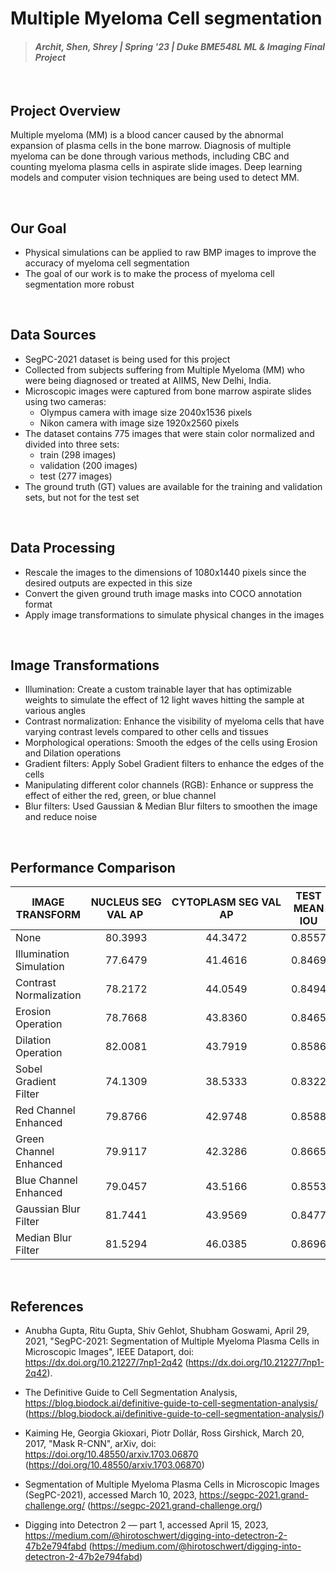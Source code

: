 # Multiple Myeloma Cell segmentation
> #### _Archit, Shen, Shrey | Spring '23 | Duke BME548L ML & Imaging Final Project_
&nbsp;

## Project Overview​
Multiple myeloma (MM) is a blood cancer caused by the abnormal expansion of plasma cells in the bone marrow​. Diagnosis of multiple myeloma can be done through various methods, including CBC and counting myeloma plasma cells in aspirate slide images​. Deep learning models and computer vision techniques are being used to detect MM​.  

&nbsp;  
## Our Goal​
- Physical simulations can be applied to raw BMP images to improve the accuracy of myeloma cell segmentation​
- The goal of our work is to make the process of myeloma cell segmentation more robust​  

&nbsp;  
## Data Sources
- SegPC-2021 dataset is being used for this project​
- Collected from subjects suffering from Multiple Myeloma (MM) who were being diagnosed or treated at AIIMS, New Delhi, India.​
- Microscopic images were captured from bone marrow aspirate slides using two cameras:​
    - Olympus camera with image size 2040x1536 pixels​
    - Nikon camera with image size 1920x2560 pixels​
- The dataset contains 775 images that were stain color normalized and divided into three sets:​
    - train (298 images)​
    - validation (200 images)​
    - test (277 images)​
- The ground truth (GT) values are available for the training and validation sets, but not for the test set​  

&nbsp;  
## Data Processing  
- Rescale the images to the dimensions of 1080x1440 pixels since the desired outputs are expected in this size​
- Convert the given ground truth image masks into COCO annotation format​
- Apply image transformations to simulate physical changes in the images​  

&nbsp;  
## Image Transformations
- Illumination​: Create a custom trainable layer that has optimizable weights to simulate the effect of 12 light waves hitting the sample at various angles​
- Contrast normalization​: Enhance the visibility of myeloma cells that have varying contrast levels compared to other cells and tissues
- Morphological operations​: Smooth the edges of the cells using Erosion and Dilation operations​
- Gradient filters​: Apply Sobel Gradient filters to enhance the edges of the cells​
- Manipulating different color channels (RGB)​: Enhance or suppress the effect of either the red, green, or blue channel​
- Blur filters​: Used Gaussian & Median Blur filters to smoothen the image and reduce noise​  

&nbsp;
## Performance Comparison
|IMAGE TRANSFORM|NUCLEUS SEG​ VAL AP ​|CYTOPLASM SEG VAL AP​|TEST​ MEAN IOU​| MODEL WEIGHTS |
|--|:--:|:--:|:--:|:--:|
|None​|80.3993​|44.3472​|0.8557​|[model](https://duke.box.com/s/qowxn0fubdeidfaiyz6vm7myejn6hfir)|
|Illumination Simulation​|77.6479​|41.4616​|0.8469​|[model](https://duke.box.com/s/7tdf2eu7341iqsuxhs7x3v3cylwhldki)|
|Contrast Normalization​|78.2172​|44.0549​|0.8494​|[model](https://duke.box.com/s/h3uznikeylmy68dkq21624qaexs5qz04)|
|Erosion Operation​|78.7668​|43.8360​|0.8465​|[model](https://duke.box.com/s/u5yfvuyimrgyx4ni5n7bpla6v4sg65gv)|
|Dilation Operation​|82.0081​|43.7919​|0.8586​|[model](https://duke.box.com/s/l4x9hnzo37nybgy4f1ogq32hirpbkzuv)|
|Sobel Gradient Filter​|74.1309​|38.5333​|0.8322​|[model](https://duke.box.com/s/tg9u0j4rk3tflxzs3d3je06of1dkinya)|
|Red Channel Enhanced​|79.8766​|42.9748​|0.8588​|[model](https://duke.box.com/s/mn6kej7p7xzdrespc8rqk9ziwck0ormi)|
|Green Channel Enhanced​|79.9117​|42.3286​|0.8665​|[model](https://duke.box.com/s/j991o4ak7jkxvab7rnfi778b92z5tqnq)|
|Blue Channel Enhanced​|79.0457​|43.5166​|0.8553​|[model](https://duke.box.com/s/a2uclp7nbcfb4u68nnnxui6gc2rvt44k)|
|Gaussian Blur Filter​|81.7441​|43.9569​|0.8477​|[model](https://duke.box.com/s/08alil2htadclz4dx2hxkh0zyi0osv34)|
|Median Blur Filter​|81.5294​|46.0385​|0.8696​|​[model](https://duke.box.com/s/0lj0oo8eqf86nrea10ps70jvjx9k47au)|


&nbsp; 
## References 
- Anubha Gupta, Ritu Gupta, Shiv Gehlot, Shubham Goswami, April 29, 2021, "SegPC-2021: Segmentation of Multiple Myeloma Plasma Cells in Microscopic Images", IEEE Dataport, doi: https://dx.doi.org/10.21227/7np1-2q42 (https://dx.doi.org/10.21227/7np1-2q42).​

- The Definitive Guide to Cell Segmentation Analysis, https://blog.biodock.ai/definitive-guide-to-cell-segmentation-analysis/ (https://blog.biodock.ai/definitive-guide-to-cell-segmentation-analysis/)​

- Kaiming He, Georgia Gkioxari, Piotr Dollár, Ross Girshick, March 20, 2017, "Mask R-CNN", arXiv, doi: https://doi.org/10.48550/arxiv.1703.06870 (https://doi.org/10.48550/arxiv.1703.06870)​

- Segmentation of Multiple Myeloma Plasma Cells in Microscopic Images (SegPC-2021), accessed March 10, 2023, https://segpc-2021.grand-challenge.org/ (https://segpc-2021.grand-challenge.org/)​

- Digging into Detectron 2 — part 1, accessed April 15, 2023, https://medium.com/@hirotoschwert/digging-into-detectron-2-47b2e794fabd (https://medium.com/@hirotoschwert/digging-into-detectron-2-47b2e794fabd)
